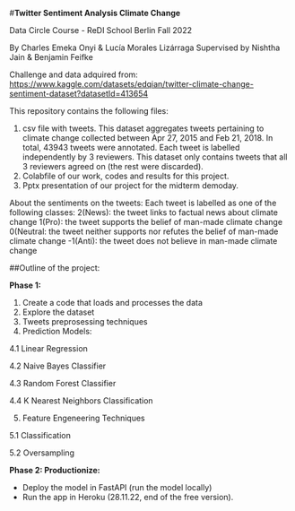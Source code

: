 #**Twitter Sentiment Analysis Climate Change**

Data Circle Course - ReDI School Berlin 
Fall 2022

By Charles Emeka Onyi & Lucía Morales Lizárraga
Supervised by Nishtha Jain & Benjamin Feifke

Challenge and data adquired from: https://www.kaggle.com/datasets/edqian/twitter-climate-change-sentiment-dataset?datasetId=413654

This repository contains the following files: 
  1. csv file with tweets. This dataset aggregates tweets pertaining to climate change collected between Apr 27, 2015 and Feb 21, 2018. In total, 43943 tweets were annotated. Each tweet is labelled independently by 3 reviewers. This dataset only contains tweets that all 3 reviewers agreed on (the rest were discarded).
  2. Colabfile of our work, codes and results for this project. 
  3. Pptx presentation of our project for the midterm demoday. 

About the sentiments on the tweets: 
Each tweet is labelled as one of the following classes:
 2(News): the tweet links to factual news about climate change
 1(Pro): the tweet supports the belief of man-made climate change
 0(Neutral: the tweet neither supports nor refutes the belief of man-made climate change
 -1(Anti): the tweet does not believe in man-made climate change


##Outline of the project:

**Phase 1:** 

1. Create a code that loads and processes the data
2. Explore the dataset
3. Tweets preprosessing techniques
4. Prediction Models:

  4.1 Linear Regression
  
  4.2 Naive Bayes Classifier
  
  4.3 Random Forest Classifier
  
  4.4 K Nearest Neighbors Classification
  
5. Feature Engeneering Techniques

  5.1 Classification
  
  5.2 Oversampling


**Phase 2: Productionize:**  

- Deploy the model in FastAPI (run the model locally)
- Run the app in Heroku (28.11.22, end of the free version). 
